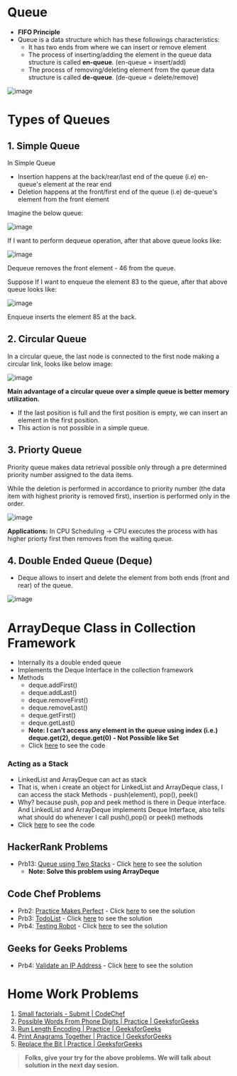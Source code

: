 # Queue

- **FIFO Principle**
- Queue is a data structure which has these followings characteristics:
  - It has two ends from where we can insert or remove element 
  - The process of inserting/adding the element in the queue data structure is called **en-queue**. (en-queue = insert/add) 
  - The process of removing/deleting element from the queue data structure is called **de-queue**. (de-queue = delete/remove)

![image](https://user-images.githubusercontent.com/70228962/171203574-c6541f9a-0dd2-4a39-989a-1bc563cd529f.png)

# Types of Queues

## 1. Simple Queue

In Simple Queue
  - Insertion happens at the back/rear/last end of the queue (i.e) en-queue's element at the rear end
  - Deletion happens at the front/first end of the queue (i.e) de-queue's element from the front element

Imagine the below queue:

![image](https://user-images.githubusercontent.com/70228962/171198327-4fe01a75-907c-4d0b-9554-e9b329661a0f.png)

If I want to perform dequeue operation, after that above queue looks like:

![image](https://user-images.githubusercontent.com/70228962/171198611-f26d314d-b7f4-4bd6-86c1-5f0b4e2268bf.png)

Dequeue removes the front element - 46 from the queue. 

Suppose If I want to enqueue the element 83 to the queue, after that above queue looks like:

![image](https://user-images.githubusercontent.com/70228962/171198915-8f81511b-3555-4d2b-96fc-1a35e9cecc0c.png)

Enqueue inserts the element 85 at the back.

## 2. Circular Queue

In a circular queue, the last node is connected to the first node making a circular link, looks like below image:

![image](https://user-images.githubusercontent.com/70228962/171199754-29b7e997-da6f-4133-80b3-54726bb36d46.png)

**Main advantage of a circular queue over a simple queue is better memory utilization.**  
  - If the last position is full and the first position is empty, we can insert an element in the first position. 
  - This action is not possible in a simple queue.

## 3. Priorty Queue

Priority queue makes data retrieval possible only through a pre determined priority number assigned to the data items.

While the deletion is performed in accordance to priority number (the data item with highest priority is removed first), insertion is performed only in the order.

![image](https://user-images.githubusercontent.com/70228962/171200492-60437bc7-f9d4-461f-ac04-f93aff1d31d5.png)

**Applications:**  In CPU Scheduling -> CPU executes the process with has higher priorty first then removes from the waiting queue.

## 4. Double Ended Queue (Deque)

-  Deque allows to insert and delete the element from both ends (front and rear) of the queue.

![image](https://user-images.githubusercontent.com/70228962/171202645-ed14d6b6-b719-45a7-a1f7-de11e6d3087f.png)

# ArrayDeque Class in Collection Framework

- Internally its a double ended queue
- Implements the Deque Interface in the collection framework
- Methods
  - deque.addFirst()
  - deque.addLast()
  - deque.removeFirst()
  - deque.removeLast()
  - deque.getFirst()
  - deque.getLast()
  - **Note: I can't access any element in the queue using index (i.e.) deque.get(2), deque.get(0) - Not Possible like Set**
  - Click [here](./ArrayDequeDemo.java) to see the code

### Acting as a Stack

- LinkedList and ArrayDeque can act as stack
- That is, when i create an object for LinkedList and ArrayDeque class, I can access the stack Methods - push(element), pop(), peek()
- Why? because push, pop and peek method is there in Deque interface. And LinkedList and ArrayDeque implements Deque Interface, also tells what should do whenever I call push(),pop() or peek() methods
- Click [here](./ActsAsStack.java) to see the code

## HackerRank Problems

- Prb13: [Queue using Two Stacks](https://www.hackerrank.com/challenges/queue-using-two-stacks/problem) - Click [here](./HRPrb13.java) to see the solution
  - **Note: Solve this problem using ArrayDeque** 

## Code Chef Problems

- Prb2: [Practice Makes Perfect](https://www.codechef.com/submit-v2/PRACTICEPERF) - Click [here](./CCPrb2.java) to see the solution
- Prb3: [TodoList](https://www.codechef.com/submit-v2/TODOLIST) - Click [here](./CCPrb3.java) to see the solution
- Prb4: [Testing Robot](https://www.codechef.com/submit-v2/TSTROBOT) - Click [here](./CCPrb3.java) to see the solution

## Geeks for Geeks Problems
- Prb4: [Validate an IP Address](https://practice.geeksforgeeks.org/problems/validate-an-ip-address-1587115621/1/?page=1&company%5b%5d=Microsoft&category%5b%5d=Strings&sortBy=submissions) -  Click [here](./GFGPrb4.java) to see the solution


# Home Work Problems

1.	[Small factorials - Submit | CodeChef](https://www.codechef.com/submit-v2/FCTRL2)
2.	[Possible Words From Phone Digits | Practice | GeeksforGeeks](https://practice.geeksforgeeks.org/problems/possible-words-from-phone-digits-1587115620/1/?page=2&company%5b%5d=Microsoft&category%5b%5d=Strings&sortBy=submissions)
3.	[Run Length Encoding | Practice | GeeksforGeeks](https://practice.geeksforgeeks.org/problems/run-length-encoding/1/?page=1&company%5b%5d=Microsoft&category%5b%5d=Strings&sortBy=submissions)
4.	[Print Anagrams Together | Practice | GeeksforGeeks](https://practice.geeksforgeeks.org/problems/print-anagrams-together/1/?page=2&company%5b%5d=Microsoft&category%5b%5d=Strings&sortBy=submissions)
5.	[Replace the Bit | Practice | GeeksforGeeks](https://practice.geeksforgeeks.org/problems/replace-the-bit3212/1/?page=3&company%5b%5d=Microsoft&category%5b%5d=Strings&sortBy=submissions)
 
> **Folks, give your try for the above problems. We will talk about solution in the next day sesion.**
